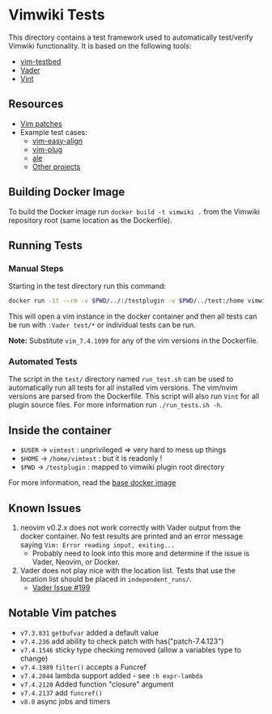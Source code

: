 # Vimwiki Tests

This directory contains a test framework used to automatically test/verify
Vimwiki functionality. It is based on the following tools:

- [vim-testbed](https://github.com/tweekmonster/vim-testbed)
- [Vader](https://github.com/junegunn/vader.vim)
- [Vint](https://github.com/Kuniwak/vint)

## Resources

- [Vim patches](http://ftp.vim.org/pub/vim/patches/)
- Example test cases:
    - [vim-easy-align](https://github.com/junegunn/vim-easy-align/tree/master/test)
    - [vim-plug](https://github.com/junegunn/vim-plug/tree/master/test)
    - [ale](https://github.com/w0rp/ale/tree/master/test)
    - [Other projects](https://github.com/junegunn/vader.vim/wiki/Projects-using-Vader)

## Building Docker Image

To build the Docker image run `docker build -t vimwiki .` from the Vimwiki
repository root (same location as the Dockerfile).

## Running Tests

### Manual Steps

Starting in the test directory run this command:

```sh
docker run -it --rm -v $PWD/../:/testplugin -v $PWD/../test:/home vimwiki vim_7.4.1099 -u test/vimrc -i NONE
```

This will open a vim instance in the docker container and then all tests
can be run with `:Vader test/*` or individual tests can be run.

**Note:** Substitute `vim_7.4.1099` for any of the vim versions in the Dockerfile.

### Automated Tests

The script in the `test/` directory named `run_test.sh` can be used to
automatically run all tests for all installed vim versions. The vim/nvim
versions are parsed from the Dockerfile. This script will also run `Vint` for all
plugin source files. For more information run `./run_tests.sh -h`.


## Inside the container

* `$USER` -> `vimtest` : unprivileged => very hard to mess up things
* `$HOME` -> `/home/vimtest` : but it is readonly !
* `$PWD` -> `/testplugin` : mapped to vimwiki plugin root directory

For more information, read the [base docker image](https://github.com/tweekmonster/vim-testbed)

## Known Issues

1. neovim v0.2.x does not work correctly with Vader output from the docker
   container. No test results are printed and an error message saying
   `Vim: Error reading input, exiting...`
    - Probably need to look into this more and determine if the issue is Vader,
      Neovim, or Docker.
2. Vader does not play nice with the location list. Tests that use the location
   list should be placed in `independent_runs/`.
    - [Vader Issue #199](https://github.com/junegunn/vader.vim/issues/199)

## Notable Vim patches

- `v7.3.831` `getbufvar` added a default value
- `v7.4.236` add ability to check patch with has("patch-7.4.123")
- `v7.4.1546` sticky type checking removed (allow a variables type to change)
- `v7.4.1989` `filter()` accepts a Funcref
- `v7.4.2044` lambda support added - see `:h expr-lambda`
- `v7.4.2120` Added function "closure" argument
- `v7.4.2137` add `funcref()`
- `v8.0` async jobs and timers

